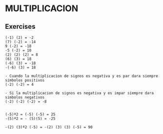 
# MULTIPLICACION

## Exercises

    (-1) (2) = -2
    (7) (-2) = -14
    9 (-2) = -18
    -5 (-2) = 10
    (2) (2) (2) = 8
    (6) (3) = 18
    (-6) (3) = -18
    -(-6) (3) = 18

    - Cuando la multiplicacion de signos es negativa y es par dara siempre simbolos positivos
    (-2) (-2) = 4
    
    - Si la multiplicacion de signos es negativa y es impar siempre dara simbolos negativos
    (-2) (-2) (-2) = -8


    (-5)ª2 = (-5) (-5) = 25
    -(5)ª2 = - (5)(5) = -25

    -(2) (3)ª2 (-5) = -(2) (3) (3) (-5) = 90


